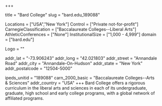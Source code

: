 
+++

title = "Bard College"
slug = "bard.edu_189088"

Locations = ["USA","New York"]
Control = ["Private not-for-profit"]
CarnegieClassification = ["Baccalaureate Colleges--Liberal Arts"]
AthleticConferences = ["None"]
InstitutionalSize = ["1,000 - 4,999"]
domain = ["bard.edu"]

Logo = ""

addr_lat = "-73.906243"
addr_long = "42.021803"
addr_street = "Annandale Road"
addr_city = "Annandale-On-Hudson"
addr_state = "New York"
addr_postalcode = "12504-5000"

ipeds_unitid = "189088"
carn_2000_basic = "Baccalaureate Colleges--Arts & Sciences"
addr_country = "USA"
+++
    Bard College offers a rigorous curriculum in the liberal arts and sciences in each of its undergraduate, graduate, high school and early college programs, with a global network of affiliated programs. 
